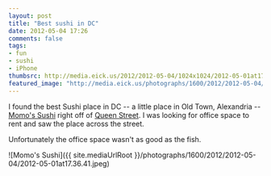 ```yaml
---
layout: post
title: "Best sushi in DC"
date: 2012-05-04 17:26
comments: false
tags:
- fun
- sushi
- iPhone
thumbsrc: http://media.eick.us/2012/2012-05-04/1024x1024/2012-05-01at17.36.41.jpeg
featured_image: "http://media.eick.us/photographs/1600/2012/2012-05-04/2012-05-01at17.36.41.jpeg"
---
```

I found the best Sushi place in DC -- a little place in Old Town, Alexandria -- [Momo's Sushi](http://mymomosushi.com/) right off of [Queen Street](http://maps.google.com/maps?q=momo+sushi+old+town&ll=38.807644,-77.041476&spn=0.010885,0.018947&client=safari&oe=UTF-8&fb=1&gl=us&hq=momo+sushi+old+town&cid=0,0,16902355595661083222&t=m&z=16&iwloc=A).  I was looking for office space to rent and saw the place across the street.

Unfortunately the office space wasn't as good as the fish.



![Momo's Sushi]({{ site.mediaUrlRoot }}/photographs/1600/2012/2012-05-04/2012-05-01at17.36.41.jpeg)


